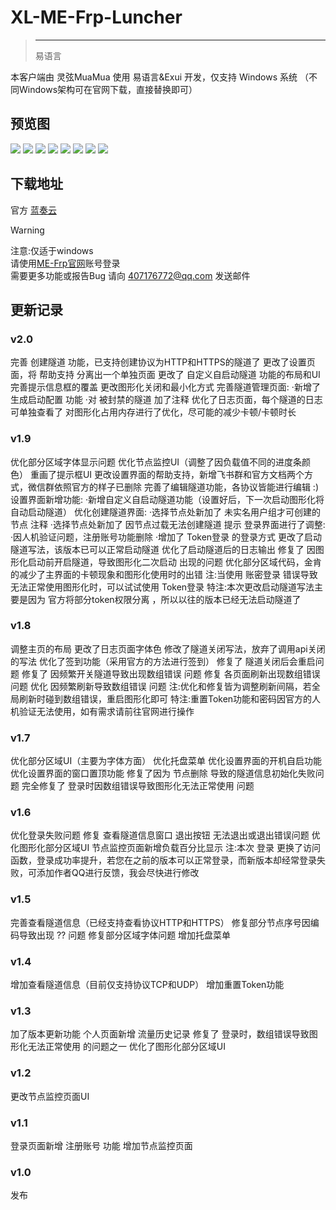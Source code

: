 <script setup>
import { NTag, NCard, NSpace, NCarousel } from 'naive-ui'

</script>
# XL-ME-Frp-Luncher
>---
><NSpace>
><NTag :bordered="false" type="success">易语言</NTag>
></NSpace> 

本客户端由 灵弦MuaMua 使用 易语言&Exui 开发，仅支持 Windows 系统 （不同Windows架构可在官网下载，直接替换即可）

## 预览图
<NCarousel show-arrow autoplay>
    <img
      class="carousel-img"
      src="/Lx_MuaMua/login.png"
    >
    <img
      class="carousel-img"
      src="/Lx_MuaMua/home.png"
    >
    <img
      class="carousel-img"
      src="/Lx_MuaMua/creat.png"
    >
    <img
      class="carousel-img"
      src="/Lx_MuaMua/tunnel.png"
    <img
      class="carousel-img"
      src="/Lx_MuaMua/tunnellog.png"
    >
    <img
      class="carousel-img"
      src="/Lx_MuaMua/monitor.png"
    >
    <img
      class="carousel-img"
      src="/Lx_MuaMua/person.png"
    >
    <img
      class="carousel-img"
      src="/Lx_MuaMua/config.png"
    >
    <img
      class="carousel-img"
      src="/Lx_MuaMua/about.png"
    >
</NCarousel>

## 下载地址
 官方 [蓝奏云](https://wwms.lanzouo.com/iu7tR32rucid) 

> [!WARNING]
> 注意:仅适于windows <br>
> 请使用[ME-Frp官网](https://www.mefrp.com/)账号登录 <br>
> 需要更多功能或报告Bug 请向 407176772@qq.com 发送邮件 <br>

## 更新记录
### v2.0
 完善 创建隧道 功能，已支持创建协议为HTTP和HTTPS的隧道了
 更改了设置页面，将 帮助支持 分离出一个单独页面
 更改了 自定义自启动隧道 功能的布局和UI
 完善提示信息框的覆盖
 更改图形化关闭和最小化方式
 完善隧道管理页面:
·新增了 生成启动配置 功能
·对 被封禁的隧道 加了注释
 优化了日志页面，每个隧道的日志可单独查看了
 对图形化占用内存进行了优化，尽可能的减少卡顿/卡顿时长
### v1.9
 优化部分区域字体显示问题
 优化节点监控UI（调整了因负载值不同的进度条颜色）
 重画了提示框UI
 更改设置界面的帮助支持，新增飞书群和官方文档两个方式，微信群依照官方的样子已删除
 完善了编辑隧道功能，各协议皆能进行编辑 :)
 设置界面新增功能:
·新增自定义自启动隧道功能（设置好后，下一次启动图形化将自动启动隧道）
 优化创建隧道界面:
·选择节点处新加了 未实名用户组才可创建的节点 注释
·选择节点处新加了 因节点过载无法创建隧道 提示
 登录界面进行了调整:
·因人机验证问题，注册账号功能删除
·增加了 Token登录 的登录方式
 更改了启动隧道写法，该版本已可以正常启动隧道
 优化了启动隧道后的日志输出
 修复了 因图形化启动前开启隧道，导致图形化二次启动 出现的问题
 优化部分区域代码，金肯的减少了主界面的卡顿现象和图形化使用时的出错
 注:当使用 账密登录 错误导致无法正常使用图形化时，可以试试使用 Token登录
 特注:本次更改启动隧道写法主要是因为 官方将部分token权限分离 ，所以以往的版本已经无法启动隧道了
### v1.8
 调整主页的布局
 更改了日志页面字体色
 修改了隧道关闭写法，放弃了调用api关闭的写法
 优化了签到功能（采用官方的方法进行签到）
 修复了 隧道关闭后会重启问题
 修复了 因频繁开关隧道导致出现数组错误 问题
 修复 各页面刷新出现数组错误 问题
 优化 因频繁刷新导致数组错误 问题
 注:优化和修复皆为调整刷新间隔，若全局刷新时碰到数组错误，重启图形化即可
 特注:重置Token功能和密码因官方的人机验证无法使用，如有需求请前往官网进行操作
### v1.7
 优化部分区域UI（主要为字体方面）
 优化托盘菜单
 优化设置界面的开机自启功能
 优化设置界面的窗口置顶功能
 修复了因为 节点删除 导致的隧道信息初始化失败问题
 完全修复了 登录时因数组错误导致图形化无法正常使用 问题
### v1.6
 优化登录失败问题
 修复 查看隧道信息窗口 退出按钮 无法退出或退出错误问题
 优化图形化部分区域UI
 节点监控页面新增负载百分比显示
 注:本次 登录 更换了访问函数，登录成功率提升，若您在之前的版本可以正常登录，而新版本却经常登录失败，可添加作者QQ进行反馈，我会尽快进行修改
### v1.5
 完善查看隧道信息（已经支持查看协议HTTP和HTTPS）
 修复部分节点序号因编码导致出现 ?? 问题
 修复部分区域字体问题
 增加托盘菜单
### v1.4
 增加查看隧道信息（目前仅支持协议TCP和UDP）
 增加重置Token功能
### v1.3
 加了版本更新功能
 个人页面新增 流量历史记录
 修复了 登录时，数组错误导致图形化无法正常使用 的问题之一
 优化了图形化部分区域UI
### v1.2
 更改节点监控页面UI
### v1.1
 登录页面新增 注册账号 功能
 增加节点监控页面
### v1.0
 发布
